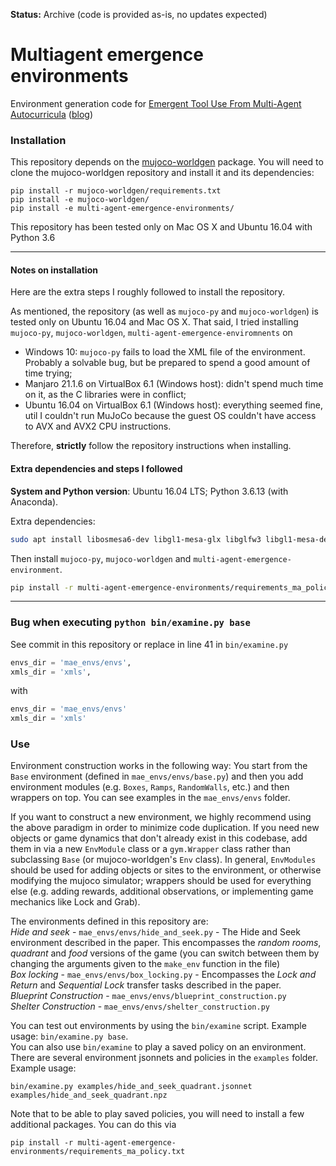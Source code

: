 **Status:** Archive (code is provided as-is, no updates expected)

# Multiagent emergence environments
Environment generation code for [Emergent Tool Use From Multi-Agent Autocurricula](https://arxiv.org/abs/1909.07528) ([blog](https://openai.com/blog/emergent-tool-use/))

### Installation
This repository depends on the [mujoco-worldgen](https://github.com/openai/mujoco-worldgen) package. You will need to clone the mujoco-worldgen repository and install it and its dependencies:
```
pip install -r mujoco-worldgen/requirements.txt
pip install -e mujoco-worldgen/
pip install -e multi-agent-emergence-environments/
```

This repository has been tested only on Mac OS X and Ubuntu 16.04 with Python 3.6

---

#### **Notes on installation**

Here are the extra steps I roughly followed to install the repository.

As mentioned, the repository (as well as `mujoco-py` and `mujoco-worldgen`) is tested only on Ubuntu 16.04 and Mac OS X. That said, I tried installing `mujoco-py`, `mujoco-worldgen`, `multi-agent-emergence-enviromnents` on

- Windows 10: `mujoco-py` fails to load the XML file of the environment. Probably a solvable bug, but be prepared to spend a good amount of time trying;
- Manjaro 21.1.6 on VirtualBox 6.1 (Windows host): didn't spend much time on it, as the C libraries were in conflict;
- Ubuntu 16.04 on VirtualBox 6.1 (Windows host): everything seemed fine, util I couldn't run MuJoCo because the guest OS couldn't have access to AVX and AVX2 CPU instructions.

Therefore, **strictly** follow the repository instructions when installing.

#### **Extra dependencies and steps I followed**

**System and Python version**: Ubuntu 16.04 LTS; Python 3.6.13 (with Anaconda).

Extra dependencies:

```bash
sudo apt install libosmesa6-dev libgl1-mesa-glx libglfw3 libgl1-mesa-dev patchelf libopenmpi-dev
```

Then install `mujoco-py`, `mujoco-worldgen` and `multi-agent-emergence-environment`.

```bash
pip install -r multi-agent-emergence-environments/requirements_ma_policy.txt
```

---

### Bug when executing `python bin/examine.py base`

See commit in this repository or replace in line 41 in `bin/examine.py`

```python
envs_dir = 'mae_envs/envs',
xmls_dir = 'xmls',
```

with

```python
envs_dir = 'mae_envs/envs'
xmls_dir = 'xmls'
```

### Use

Environment construction works in the following way: You start from the `Base` environment (defined in `mae_envs/envs/base.py`) and then you add environment modules (e.g. `Boxes`, `Ramps`, `RandomWalls`, etc.) and then wrappers on top. You can see examples in the `mae_envs/envs` folder.

If you want to construct a new environment, we highly recommend using the above paradigm in order to minimize code duplication. If you need new objects or game dynamics that don't already exist in this codebase, add them in via a new `EnvModule` class or a `gym.Wrapper` class rather than subclassing `Base` (or mujoco-worldgen's `Env` class). In general, `EnvModules` should be used for adding objects or sites to the environment, or otherwise modifying the mujoco simulator; wrappers should be used for everything else (e.g. adding rewards, additional observations, or implementing game mechanics like Lock and Grab).

The environments defined in this repository are: \
*Hide and seek* - `mae_envs/envs/hide_and_seek.py` - The Hide and Seek environment described in the paper. This encompasses the *random rooms*, *quadrant* and *food* versions of the game (you can switch between them by changing the arguments given to the `make_env` function in the file) \
*Box locking* - `mae_envs/envs/box_locking.py` - Encompasses the *Lock and Return* and *Sequential Lock* transfer tasks described in the paper. \
*Blueprint Construction* - `mae_envs/envs/blueprint_construction.py` \
*Shelter Construction* - `mae_envs/envs/shelter_construction.py`

You can test out environments by using the `bin/examine` script. Example usage: `bin/examine.py base`. \
You can also use `bin/examine` to play a saved policy on an environment. There are several environment jsonnets and policies in the `examples` folder. Example usage:

```bin/examine.py examples/hide_and_seek_quadrant.jsonnet examples/hide_and_seek_quadrant.npz``` 

Note that to be able to play saved policies, you will need to install a few additional packages. You can do this via

`pip install -r multi-agent-emergence-environments/requirements_ma_policy.txt`
